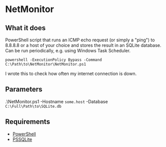 # NetMonitor
## What it does
PowerShell script that runs an ICMP echo request (or simply a "ping") to 8.8.8.8 or a host of your choice and stores the result in an SQLite database. Can be run periodically, e.g. using Windows Task Scheduler.

`powershell -ExecutionPolicy Bypass -Command C:\Path\to\NetMonitor\NetMonitor.ps1`

I wrote this to check how often my internet connection is down.

## Parameters
.\NetMonitor.ps1 -Hostname `some.host` -Database `C:\Full\Path\to\SQLite.db`

## Requirements
* [PowerShell](https://github.com/PowerShell/PowerShell)
* [PSSQLite](https://github.com/RamblingCookieMonster/PSSQLite)
